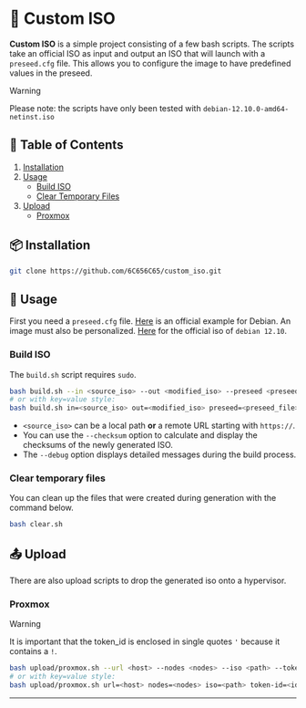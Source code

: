 # 🚀 **Custom ISO**

**Custom ISO** is a simple project consisting of a few bash scripts. The scripts take an official ISO as input and output an ISO that will launch with a `preseed.cfg` file. This allows you to configure the image to have predefined values ​​in the preseed.

> [!WARNING]
> Please note: the scripts have only been tested with `debian-12.10.0-amd64-netinst.iso`

## 📑 **Table of Contents**

1. [Installation](#-installation)
4. [Usage](#-usage)
   - [Build ISO](#build-iso)
   - [Clear Temporary Files](#clear-temporary-files)
6. [Upload](#-upload)
   - [Proxmox](#proxmox)

## 📦 **Installation**

```bash
git clone https://github.com/6C656C65/custom_iso.git
```

## 🚀 **Usage**

First you need a `preseed.cfg` file. [Here](https://www.debian.org/releases/stable/example-preseed.txt) is an official example for Debian.
An image must also be personalized. [Here](https://cdimage.debian.org/debian-cd/current/amd64/iso-cd/debian-12.10.0-amd64-netinst.iso) for the official iso of `debian 12.10`.

### Build ISO
The `build.sh` script requires `sudo`.
```bash
bash build.sh --in <source_iso> --out <modified_iso> --preseed <preseed_file> [--debug] [--checksum]
# or with key=value style:
bash build.sh in=<source_iso> out=<modified_iso> preseed=<preseed_file> [debug] [checksum]
```

- `<source_iso>` can be a local path **or** a remote URL starting with `https://`.
- You can use the `--checksum` option to calculate and display the checksums of the newly generated ISO.
- The `--debug` option displays detailed messages during the build process.

### Clear temporary files
You can clean up the files that were created during generation with the command below.
```bash
bash clear.sh
```

## 📤 **Upload**
There are also upload scripts to drop the generated iso onto a hypervisor.

### Proxmox
> [!WARNING]
> It is important that the token_id is enclosed in single quotes `'` because it contains a `!`.

```bash
bash upload/proxmox.sh --url <host> --nodes <nodes> --iso <path> --token-id '<id>' [--token-secret <secret>] [--debug]
# or with key=value style:
bash upload/proxmox.sh url=<host> nodes=<nodes> iso=<path> token-id=<id> [token-secret=<secret>] [debug]
```

---